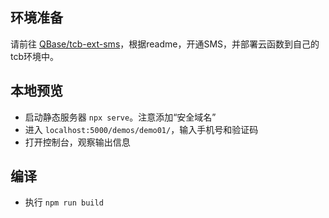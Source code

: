## 环境准备

请前往 [QBase/tcb-ext-sms](https://git.code.oa.com/QBase/tcb-ext-sms)，根据readme，开通SMS，并部署云函数到自己的tcb环境中。

## 本地预览

- 启动静态服务器 `npx serve`。注意添加“安全域名”
- 进入 `localhost:5000/demos/demo01/`，输入手机号和验证码
- 打开控制台，观察输出信息

## 编译

- 执行 `npm run build`